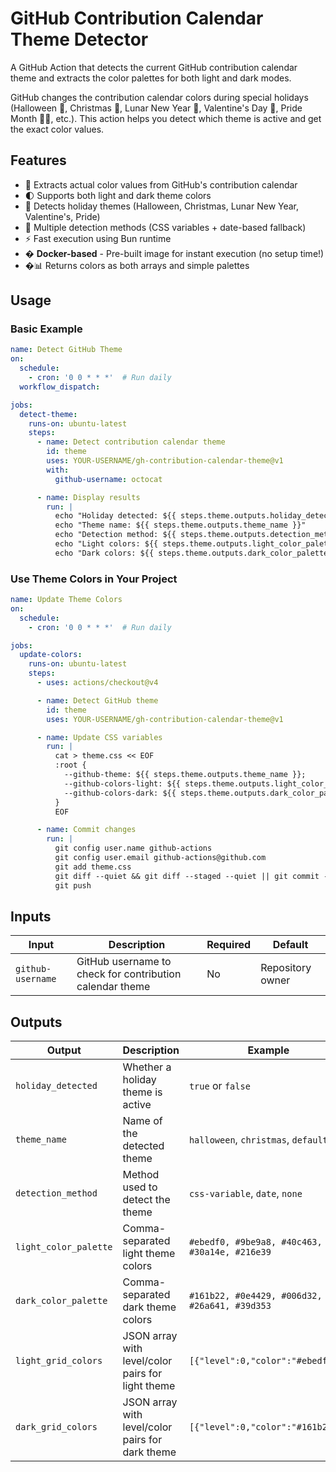 # GitHub Contribution Calendar Theme Detector

A GitHub Action that detects the current GitHub contribution calendar theme and extracts the color palettes for both light and dark modes.

GitHub changes the contribution calendar colors during special holidays (Halloween 🎃, Christmas 🎄, Lunar New Year 🧧, Valentine's Day 💝, Pride Month 🏳️‍🌈, etc.). This action helps you detect which theme is active and get the exact color values.

## Features

- 🎨 Extracts actual color values from GitHub's contribution calendar
- 🌓 Supports both light and dark theme colors
- 🎃 Detects holiday themes (Halloween, Christmas, Lunar New Year, Valentine's, Pride)
- 🔄 Multiple detection methods (CSS variables + date-based fallback)
- ⚡ Fast execution using Bun runtime
- � **Docker-based** - Pre-built image for instant execution (no setup time!)
- �📊 Returns colors as both arrays and simple palettes

## Usage

### Basic Example

```yaml
name: Detect GitHub Theme
on:
  schedule:
    - cron: '0 0 * * *'  # Run daily
  workflow_dispatch:

jobs:
  detect-theme:
    runs-on: ubuntu-latest
    steps:
      - name: Detect contribution calendar theme
        id: theme
        uses: YOUR-USERNAME/gh-contribution-calendar-theme@v1
        with:
          github-username: octocat

      - name: Display results
        run: |
          echo "Holiday detected: ${{ steps.theme.outputs.holiday_detected }}"
          echo "Theme name: ${{ steps.theme.outputs.theme_name }}"
          echo "Detection method: ${{ steps.theme.outputs.detection_method }}"
          echo "Light colors: ${{ steps.theme.outputs.light_color_palette }}"
          echo "Dark colors: ${{ steps.theme.outputs.dark_color_palette }}"
```

### Use Theme Colors in Your Project

```yaml
name: Update Theme Colors
on:
  schedule:
    - cron: '0 0 * * *'  # Run daily

jobs:
  update-colors:
    runs-on: ubuntu-latest
    steps:
      - uses: actions/checkout@v4

      - name: Detect GitHub theme
        id: theme
        uses: YOUR-USERNAME/gh-contribution-calendar-theme@v1

      - name: Update CSS variables
        run: |
          cat > theme.css << EOF
          :root {
            --github-theme: ${{ steps.theme.outputs.theme_name }};
            --github-colors-light: ${{ steps.theme.outputs.light_color_palette }};
            --github-colors-dark: ${{ steps.theme.outputs.dark_color_palette }};
          }
          EOF

      - name: Commit changes
        run: |
          git config user.name github-actions
          git config user.email github-actions@github.com
          git add theme.css
          git diff --quiet && git diff --staged --quiet || git commit -m "Update GitHub theme colors"
          git push
```

## Inputs

| Input | Description | Required | Default |
|-------|-------------|----------|---------|
| `github-username` | GitHub username to check for contribution calendar theme | No | Repository owner |

## Outputs

| Output | Description | Example |
|--------|-------------|---------|
| `holiday_detected` | Whether a holiday theme is active | `true` or `false` |
| `theme_name` | Name of the detected theme | `halloween`, `christmas`, `default` |
| `detection_method` | Method used to detect the theme | `css-variable`, `date`, `none` |
| `light_color_palette` | Comma-separated light theme colors | `#ebedf0, #9be9a8, #40c463, #30a14e, #216e39` |
| `dark_color_palette` | Comma-separated dark theme colors | `#161b22, #0e4429, #006d32, #26a641, #39d353` |
| `light_grid_colors` | JSON array with level/color pairs for light theme | `[{"level":0,"color":"#ebedf0"}]` |
| `dark_grid_colors` | JSON array with level/color pairs for dark theme | `[{"level":0,"color":"#161b22"}]` |
